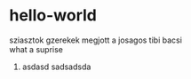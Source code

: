# hello-world
sziasztok gzerekek megjott a josagos tibi bacsi  
what a suprise

1. asdasd
sadsadsda
